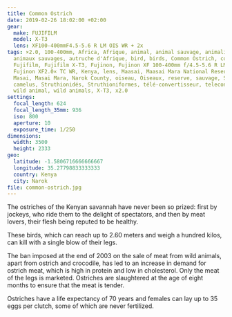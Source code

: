 ```yaml
---
title: Common Ostrich
date: 2019-02-26 18:02:00 +02:00
gear:
  make: FUJIFILM
  model: X-T3
  lens: XF100-400mmF4.5-5.6 R LM OIS WR + 2x
tags: ×2.0, 100-400mm, Africa, Afrique, animal, animal sauvage, animalière,
  animaux sauvages, autruche d'Afrique, bird, birds, Common Ostrich, converter,
  Fujifilm, Fujifilm X-T3, Fujinon, Fujinon XF 100-400mm f/4.5-5.6 R LM OIS WR,
  Fujinon XF2.0× TC WR, Kenya, lens, Maasai, Maasai Mara National Reserve,
  Masai, Masai Mara, Narok County, oiseau, Oiseaux, reserve, sauvage, Struthio
  camelus, Struthionidés, Struthioniformes, télé-convertisseur, teleconverter,
  wild animal, wild animals, X-T3, x2.0
settings:
  focal_length: 624
  focal_length_35mm: 936
  iso: 800
  aperture: 10
  exposure_time: 1/250
dimensions:
  width: 3500
  height: 2333
geo:
  latitude: -1.5806716666666667
  longitude: 35.27798833333333
  country: Kenya
  city: Narok
file: common-ostrich.jpg
---
```


The ostriches of the Kenyan savannah have never been so prized: first by jockeys, who ride them to the delight of spectators, and then by meat lovers, their flesh being reputed to be healthy.

These birds, which can reach up to 2.60 meters and weigh a hundred kilos, can kill with a single blow of their legs.

The ban imposed at the end of 2003 on the sale of meat from wild animals, apart from ostrich and crocodile, has led to an increase in demand for ostrich meat, which is high in protein and low in cholesterol. Only the meat of the legs is marketed. Ostriches are slaughtered at the age of eight months to ensure that the meat is tender.

Ostriches have a life expectancy of 70 years and females can lay up to 35 eggs per clutch, some of which are never fertilized.
